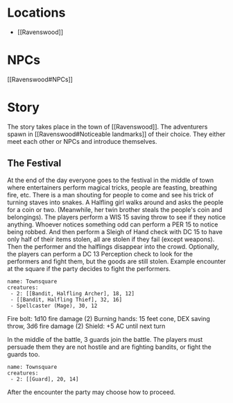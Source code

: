 # Locations
- [[Ravenswood]]
# NPCs
[[Ravenswood#NPCs]]
# Story
The story takes place in the town of [[Ravenswood]].
The adventurers spawn in [[Ravenswood#Noticeable landmarks]] of their choice.
They either meet each other or NPCs and introduce themselves.

## The Festival
At the end of the day everyone goes to the festival in the middle of town where entertainers perform magical tricks, people are feasting, breathing fire, etc.
There is a man shouting for people to come and see his trick of turning staves into snakes.
A Halfling girl walks around and asks the people for a coin or two.
(Meanwhile, her twin brother steals the people's coin and belongings).
The players perform a WIS 15 saving throw to see if they notice anything.
Whoever notices something odd can perform a PER 15 to notice being robbed.
And then perform a Sleigh of Hand check with DC 15 to have only half of their items stolen, all are stolen if they fail (except weapons).
Then the performer and the halflings disappear into the crowd.
Optionally, the players can perform a DC 13 Perception check to look for the performers and fight them, but the goods are still stolen.
Example encounter at the square if the party decides to fight the performers.
```encounter-table
name: Townsquare
creatures:
 - 2: [[Bandit, Halfling Archer], 18, 12]
 - [[Bandit, Halfling Thief], 32, 16]
 - Spellcaster (Mage), 30, 12
```
Fire bolt: 1d10 fire damage
(2) Burning hands: 15 feet cone, DEX saving throw, 3d6 fire damage
(2) Shield: +5 AC until next turn

In the middle of the battle, 3 guards join the battle. The players must persuade them they are not hostile and are fighting bandits, or fight the guards too.
```encounter-table
name: Townsquare
creatures:
 - 2: [[Guard], 20, 14]
```
After the encounter the party may choose how to proceed.
